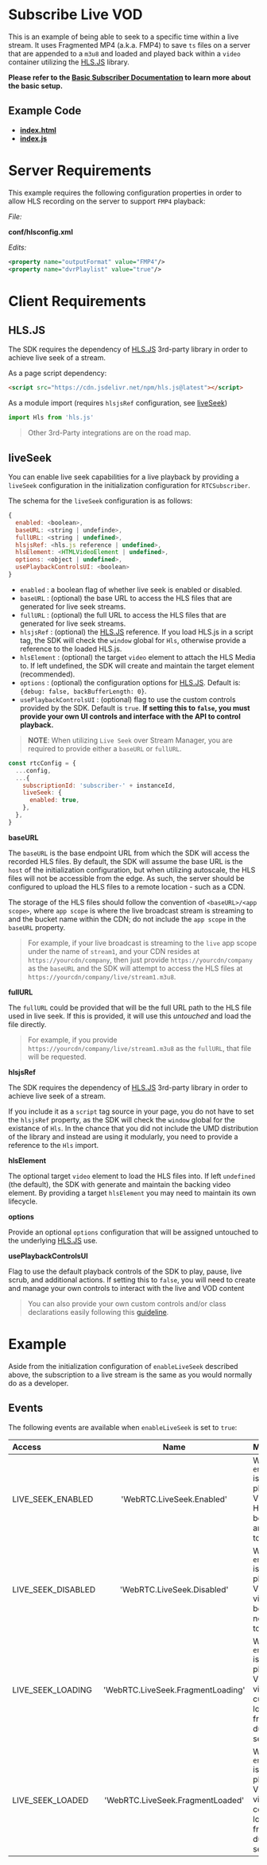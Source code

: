 # Subscribe Live VOD

This is an example of being able to seek to a specific time within a live stream. It uses Fragmented MP4 (a.k.a. FMP4) to save `ts` files on a server that are appended to a `m3u8` and loaded and played back within a `video` container utilizing the [HLS.JS](https://github.com/video-dev/hls.js/) library.

**Please refer to the [Basic Subscriber Documentation](../subscribeStreamManagerProxy/README.md) to learn more about the basic setup.**

## Example Code

- **[index.html](index.html)**
- **[index.js](index.js)**

# Server Requirements

This example requires the following configuration properties in order to allow HLS recording on the server to support `FMP4` playback:

_File:_

**conf/hlsconfig.xml**

_Edits:_

```xml
<property name="outputFormat" value="FMP4"/>
<property name="dvrPlaylist" value="true"/>
```

# Client Requirements

## HLS.JS

The SDK requires the dependency of [HLS.JS](https://github.com/video-dev/hls.js/) 3rd-party library in order to achieve live seek of a stream.

As a page script dependency:

```html
<script src="https://cdn.jsdelivr.net/npm/hls.js@latest"></script>
```

As a module import (requires `hlsjsRef` configuration, see [liveSeek](#liveseek))

```js
import Hls from 'hls.js'
```

> Other 3rd-Party integrations are on the road map.

## liveSeek

You can enable live seek capabilities for a live playback by providing a `liveSeek` configuration in the initialization configuration for `RTCSubscriber`.

The schema for the `liveSeek` configuration is as follows:

```js
{
  enabled: <boolean>,
  baseURL: <string | undefinde>,
  fullURL: <string | undefined>,
  hlsjsRef: <hls.js reference | undefined>,
  hlsElement: <HTMLVideoElement | undefined>,
  options: <object | undefined>,
  usePlaybackControlsUI: <boolean>
}
```

- `enabled` : a boolean flag of whether live seek is enabled or disabled.
- `baseURL` : (optional) the base URL to access the HLS files that are generated for live seek streams.
- `fullURL` : (optional) the full URL to access the HLS files that are generated for live seek streams.
- `hlsjsRef` : (optional) the [HLS.JS](https://github.com/video-dev/hls.js/) reference. If you load HLS.js in a script tag, the SDK will check the `window` global for `Hls`, otherwise provide a reference to the loaded HLS.js.
- `hlsElement` : (optional) the target `video` element to attach the HLS Media to. If left undefined, the SDK will create and maintain the target element (recommended).
- `options` : (optional) the configuration options for [HLS.JS](https://github.com/video-dev/hls.js/blob/master/docs/API.md#fine-tuning). Default is: `{debug: false, backBufferLength: 0}`.
- `usePlaybackControlsUI` : (optional) flag to use the custom controls provided by the SDK. Default is `true`. **If setting this to `false`, you must provide your own UI controls and interface with the API to control playback.**

> **NOTE**: When utilizing `Live Seek` over Stream Manager, you are required to provide either a `baseURL` or `fullURL`.

```js
const rtcConfig = {
  ...config,
  ...{
    subscriptionId: 'subscriber-' + instanceId,
    liveSeek: {
      enabled: true,
    },
  },
}
```

**baseURL**

The `baseURL` is the base endpoint URL from which the SDK will access the recorded HLS files. By default, the SDK will assume the base URL is the `host` of the initialization configuration, but when utilizing autoscale, the HLS files will not be accessible from the edge. As such, the server should be configured to upload the HLS files to a remote location - such as a CDN.

The storage of the HLS files should follow the convention of `<baseURL>/<app scope>`, where `app scope` is where the live broadcast stream is streaming to and the bucket name within the CDN; do not include the `app scope` in the `baseURL` property.

> For example, if your live broadcast is streaming to the `live` app scope under the name of `stream1`, and your CDN resides at `https://yourcdn/company`, then just provide `https://yourcdn/company` as the `baseURL` and the SDK will attempt to access the HLS files at `https://yourcdn/company/live/stream1.m3u8`.

**fullURL**

The `fullURL` could be provided that will be the full URL path to the HLS file used in live seek. If this is provided, it will use this _untouched_ and load the file directly.

> For example, if you provide `https://yourcdn/company/live/stream1.m3u8` as the `fullURL`, that file will be requested.

**hlsjsRef**

The SDK requires the dependency of [HLS.JS](https://github.com/video-dev/hls.js/) 3rd-party library in order to achieve live seek of a stream.

If you include it as a `script` tag source in your page, you do not have to set the `hlsjsRef` property, as the SDK will check the `window` global for the existance of `Hls`. In the chance that you did not include the UMD distribution of the library and instead are using it modularly, you need to provide a reference to the `Hls` import.

**hlsElement**

The optional target `video` element to load the HLS files into. If left `undefined` (the default), the SDK with generate and maintain the backing video element. By providing a target `hlsElement` you may need to maintain its own lifecycle.

**options**

Provide an optional `options` configuration that will be assigned untouched to the underlying [HLS.JS](https://github.com/video-dev/hls.js/blob/master/docs/API.md#fine-tuning) use.

**usePlaybackControlsUI**

Flag to use the default playback controls of the SDK to play, pause, live scrub, and additional actions. If setting this to `false`, you will need to create and manage your own controls to interact with the live and VOD content

> You can also provide your own custom controls and/or class declarations easily following this [guideline](https://www.red5pro.com/docs/development/playbackcontrols/overview/).

# Example

Aside from the initialization configuration of `enableLiveSeek` described above, the subscription to a live stream is the same as you would normally do as a developer.

## Events

The following events are available when `enableLiveSeek` is set to `true`:

| Access             |               Name                | Meaning                                                                                                           |
| :----------------- | :-------------------------------: | :---------------------------------------------------------------------------------------------------------------- |
| LIVE_SEEK_ENABLED  |     'WebRTC.LiveSeek.Enabled'     | When `enableLiveSeek` is used to playback Live VOD and the HLS video has been loaded and available to seek.       |
| LIVE_SEEK_DISABLED |    'WebRTC.LiveSeek.Disabled'     | When `enableLiveSeek` is used to playback Live VOD and HLS video has not been loaded nor available to seek.       |
| LIVE_SEEK_LOADING  | 'WebRTC.LiveSeek.FragmentLoading' | When `enableLiveSeek` is used to playback Live VOD and HLS video in currently loading a fragment during seeking.  |
| LIVE_SEEK_LOADED   | 'WebRTC.LiveSeek.FragmentLoaded'  | When `enableLiveSeek` is used to playback Live VOD and HLS video has completed loading a fragment during seeking. |
